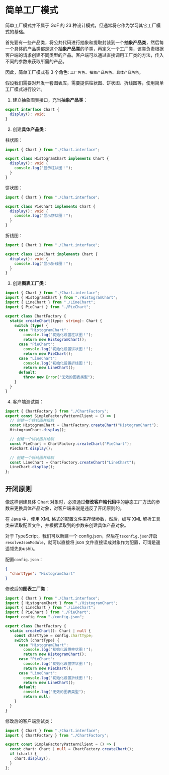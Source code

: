 # 简单工厂模式

简单工厂模式并不属于 GoF 的 23 种设计模式，但通常将它作为学习其它工厂模式的基础。

首先要有一些产品类，将公共代码进行抽象和提取封装到一个**抽象产品类**，然后每一个具体的产品类都是这个**抽象产品类**的子类，再定义一个工厂类，该类负责根据客户端的请求创建不同类型的产品。客户端可以通过直接调用工厂类的方法，传入不同的参数来获取所需的产品。

因此，简单工厂模式有 3 个角色: `工厂角色`、`抽象产品角色`、`具体产品角色`。

假设我们需要对开发一套图表库，需要提供柱状图、饼状图、折线图等，使用简单工厂模式进行设计。

1. 建立抽象图表接口，充当**抽象产品类**：

```ts
export interface Chart {
  display(): void;
}
```

2. 创建**具体产品类**：

柱状图：

```ts
import { Chart } from "./Chart.interface";

export class HistogramChart implements Chart {
  display(): void {
    console.log("显示柱状图！");
  }
}
```

饼状图：

```ts
import { Chart } from "./Chart.interface";

export class PieChart implements Chart {
  display(): void {
    console.log("显示饼状图！");
  }
}
```

折线图：

```ts
import { Chart } from "./Chart.interface";

export class LineChart implements Chart {
  display(): void {
    console.log("显示折线图！");
  }
}
```

3. 创建**图表工厂类**：

```ts
import { Chart } from "./Chart.interface";
import { HistogramChart } from "./HistogramChart";
import { LineChart } from "./LineChart";
import { PieChart } from "./PieChart";

export class ChartFactory {
  static createChart(type: string): Chart {
    switch (type) {
      case "HistogramChart":
        console.log("初始化设置柱状图！");
        return new HistogramChart();
      case "PieChart":
        console.log("初始化设置饼状图！");
        return new PieChart();
      case "LineChart":
        console.log("初始化设置折线图！");
        return new LineChart();
      default:
        throw new Error("无效的图表类型");
    }
  }
}
```

4. 客户端测试类：

```ts
import { ChartFactory } from "./ChartFactory";
export const SimpleFactoryPatternClient = () => {
  // 创建一个柱状图并绘制
  const HistogramChart = ChartFactory.createChart("HistogramChart");
  HistogramChart.display();

  // 创建一个饼状图并绘制
  const PieChart = ChartFactory.createChart("PieChart");
  PieChart.display();

  // 创建一个折线图并绘制
  const LineChart = ChartFactory.createChart("LineChart");
  LineChart.display();
};
```

## 开闭原则

像这样创建具体 Chart 对象时，必须通过**修改客户端代码**中的静态工厂方法的参数来更换具体产品对象，对客户端来说是违反了开闭原则的。

在 Java 中，使用 XML 格式的配置文件来存储参数，然后，编写 XML 解析工具类来读取配置文件，并根据读取到的参数来创建具体产品对象。

对于 TypeScript，我们可以新建一个 config.json，然后在`tsconfig.json`开启`resolveJsonModule`，就可以直接将 json 文件直接读成对象作为配置，可谓是遥遥领先(bushi)。

配置`config.json`：

```json
{
  "chartType": "HistogramChart"
}
```

修改后的**图表工厂类**：

```ts
import { Chart } from "./Chart.interface";
import { HistogramChart } from "./HistogramChart";
import { LineChart } from "./LineChart";
import { PieChart } from "./PieChart";
import config from "./config.json";

export class ChartFactory {
  static createChart(): Chart | null {
    const chartType = config.chartType;
    switch (chartType) {
      case "HistogramChart":
        console.log("初始化设置柱状图！");
        return new HistogramChart();
      case "PieChart":
        console.log("初始化设置饼状图！");
        return new PieChart();
      case "LineChart":
        console.log("初始化设置折线图！");
        return new LineChart();
      default:
        console.log("无效的图表类型");
        return null;
    }
  }
}
```

修改后的客户端测试类：

```ts
import { Chart } from "./Chart.interface";
import { ChartFactory } from "./ChartFactory";

export const SimpleFactoryPatternClient = () => {
  const chart: Chart | null = ChartFactory.createChart();
  if (chart) {
    chart.display();
  }
};
```
